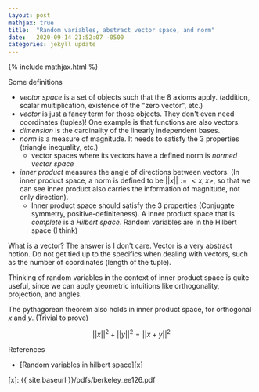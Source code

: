 ```yaml
---
layout: post
mathjax: true
title:  "Random variables, abstract vector space, and norm"
date:   2020-09-14 21:52:07 -0500
categories: jekyll update
---
```

{% include mathjax.html %}

Some definitions

* _vector space_ is a set of objects such that the 8 axioms apply. (addition, scalar multiplication, existence of the "zero vector", etc.)
* _vector_ is just a fancy term for those objects. They don't even need coordinates (tuples)! One example is that functions are also vectors.
* _dimension_ is the cardinality of the linearly independent bases.
* _norm_ is a measure of magnitude. It needs to satisfy the 3 properties (triangle inequality, etc.)
  * vector spaces where its vectors have a defined norm is _normed vector space_
* _inner product_ measures the angle of directions between vectors. (In inner product space, a norm is defined to be $\lvert\lvert x \rvert\rvert := <x, x>$, so that we can see inner product also carries the information of magnitude, not only direction).
  * Inner product space should satisfy the 3 properties (Conjugate symmetry, positive-definiteness). A inner product space that is _complete_ is a _Hilbert space_. Random variables are in the Hilbert space (I think)

What is a vector? The answer is I don't care. Vector is a very abstract notion. Do not get tied up to the specifics when dealing with vectors, such as the number of coordinates (length of the tuple). 

Thinking of random variables in the context of inner product space is quite useful, since we can apply geometric intuitions like orthogonality, projection, and angles.

The pythagorean theorem also holds in inner product space, for orthogonal $x$ and $y$. (Trivial to prove)

$$
\lvert\lvert x \rvert\rvert^2 + \lvert\lvert y \rvert\rvert^2 = \lvert\lvert x + y \rvert\rvert^2
$$

References
* [Random variables in hilbert space][x] 

[x]: {{ site.baseurl }}/pdfs/berkeley_ee126.pdf

